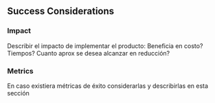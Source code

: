 ## Success Considerations

### Impact
Describir el impacto de implementar el producto:
Beneficia en costo? Tiempos? Cuanto aprox se desea alcanzar en reducción?

### Metrics
En caso existiera métricas de éxito considerarlas y describirlas en esta sección